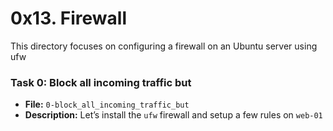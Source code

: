 # 0x13. Firewall

This directory focuses on configuring a firewall on an Ubuntu server using ufw

### Task 0: Block all incoming traffic but
- **File:** `0-block_all_incoming_traffic_but`
- **Description:** Let’s install the `ufw` firewall and setup a few rules on `web-01`
